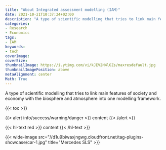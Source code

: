 ```yaml
---
title: "About Integrated assessment modelling (IAM)"
date: 2021-10-21T10:37:24+02:00
description: "A type of scientific modelling that tries to link main features of society and economy with the biosphere and atmosphere into one modelling framework"
categories:
- Research
- Economics
tags:
- IAM
keywords:
- tech
coverImage:
coverSize:
thumbnailImage: https://i.ytimg.com/vi/kJEV2N4lOZs/maxresdefault.jpg
thumbnailImagePosition: above
metaAlignment: center
Math: True
---
```

A type of scientific modelling that tries to link main features of society and economy with the biosphere and atmosphere into one modelling framework.
<!--more-->
{{< toc >}}

{{< alert info/success/warning/danger >}} content {{< /alert >}}

{{< hl-text red >}} content {{< /hl-text >}}

{{< wide-image src="//d1u9biwaxjngwg.cloudfront.net/tag-plugins-showcase/car-1.jpg" title="Mercedes SLS" >}}
